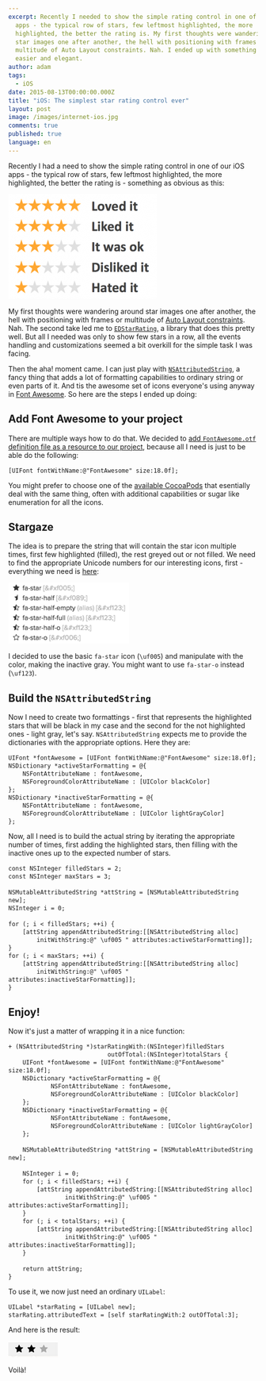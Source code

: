 ```yaml
---
excerpt: Recently I needed to show the simple rating control in one of our iOS
  apps - the typical row of stars, few leftmost highlighted, the more
  highlighted, the better the rating is. My first thoughts were wandering around
  star images one after another, the hell with positioning with frames or
  multitude of Auto Layout constraints. Nah. I ended up with something much
  easier and elegant.
author: adam
tags:
  - iOS
date: 2015-08-13T00:00:00.000Z
title: "iOS: The simplest star rating control ever"
layout: post
image: /images/internet-ios.jpg
comments: true
published: true
language: en
---
```

Recently I had a need to show the simple rating control in one of our iOS apps - the typical row of stars, few leftmost highlighted, the more highlighted, the better the rating is - something as obvious as this:

![star rating example](../../static/images/star-rating-example.png "")

My first thoughts were wandering around star images one after another, the hell with positioning with frames or multitude of [Auto Layout constraints](http://www.informit.com/articles/article.aspx?p=2041295). Nah. The second take led me to [`EDStarRating`](https://github.com/erndev/EDStarRating), a library that does this pretty well. But all I needed was only to show few stars in a row, all the events handling and customizations seemed a bit overkill for the simple task I was facing.

Then the aha! moment came. I can just play with [`NSAttributedString`](https://developer.apple.com/library/mac/documentation/Cocoa/Reference/Foundation/Classes/NSAttributedString_Class/), a fancy thing that adds a lot of formatting capabilities to ordinary string or even parts of it. And tis the awesome set of icons everyone's using anyway in [Font Awesome](https://fontawesome.com). So here are the steps I ended up doing:

## Add Font Awesome to your project

There are multiple ways how to do that. We decided to [add `FontAwesome.otf` definition file as a resource to our project](http://luciancancescu.blogspot.com/2015/03/how-to-integrate-fontawesome-in-your.html), because all I need is just to be able do the following:

```objc
[UIFont fontWithName:@"FontAwesome" size:18.0f];
```

You might prefer to choose one of the [available CocoaPods](http://cocoapods.org/?q=font%20awesome) that esentially deal with the same thing, often with additional capabilities or sugar like enumeration for all the icons.

## Stargaze

The idea is to prepare the string that will contain the star icon multiple times, first few highlighted (filled), the rest greyed out or not filled. We need to find the appropriate Unicode numbers for our interesting icons, first - everything we need is [here](https://fontawesome.com/icons):

![Font Awesome Unicode codes](../../static/images/star-rating-fa.png "")

I decided to use the basic `fa-star` icon (`\uf005`) and manipulate with the color, making the inactive gray. You might want to use `fa-star-o` instead (`\uf123`).

## Build the `NSAttributedString`

Now I need to create two formattings - first that represents the highlighted stars that will be black in my case and the second for the not highlighted ones - light gray, let's say. `NSAttributedString` expects me to provide the dictionaries with the appropriate options. Here they are:

```objc
UIFont *fontAwesome = [UIFont fontWithName:@"FontAwesome" size:18.0f];
NSDictionary *activeStarFormatting = @{
    NSFontAttributeName : fontAwesome, 
    NSForegroundColorAttributeName : [UIColor blackColor]
};
NSDictionary *inactiveStarFormatting = @{
    NSFontAttributeName : fontAwesome, 
    NSForegroundColorAttributeName : [UIColor lightGrayColor]
};
```

Now, all I need is to build the actual string by iterating the appropriate number of times, first adding the highlighted stars, then filling with the inactive ones up to the expected number of stars.

```objc
const NSInteger filledStars = 2;
const NSInteger maxStars = 3;

NSMutableAttributedString *attString = [NSMutableAttributedString new];
NSInteger i = 0;

for (; i < filledStars; ++i) {
    [attString appendAttributedString:[[NSAttributedString alloc] 
        initWithString:@" \uf005 " attributes:activeStarFormatting]];
}
for (; i < maxStars; ++i) {
    [attString appendAttributedString:[[NSAttributedString alloc] 
        initWithString:@" \uf005 " attributes:inactiveStarFormatting]];
}
```

## Enjoy!

Now it's just a matter of wrapping it in a nice function:

```objc
+ (NSAttributedString *)starRatingWith:(NSInteger)filledStars
                            outOfTotal:(NSInteger)totalStars {
    UIFont *fontAwesome = [UIFont fontWithName:@"FontAwesome" size:18.0f];
    NSDictionary *activeStarFormatting = @{
            NSFontAttributeName : fontAwesome,
            NSForegroundColorAttributeName : [UIColor blackColor]
    };
    NSDictionary *inactiveStarFormatting = @{
            NSFontAttributeName : fontAwesome,
            NSForegroundColorAttributeName : [UIColor lightGrayColor]
    };

    NSMutableAttributedString *attString = [NSMutableAttributedString new];

    NSInteger i = 0;
    for (; i < filledStars; ++i) {
        [attString appendAttributedString:[[NSAttributedString alloc]
                initWithString:@" \uf005 " attributes:activeStarFormatting]];
    }
    for (; i < totalStars; ++i) {
        [attString appendAttributedString:[[NSAttributedString alloc]
                initWithString:@" \uf005 " attributes:inactiveStarFormatting]];
    }

    return attString;
}
```

To use it, we now just need an ordinary `UILabel`:

```objc
UILabel *starRating = [UILabel new];
starRating.attributedText = [self starRatingWith:2 outOfTotal:3];
```

And here is the result:

![NSAttributedString-based star rating example](../../static/images/star-rating-label.png "")

Voilà!
